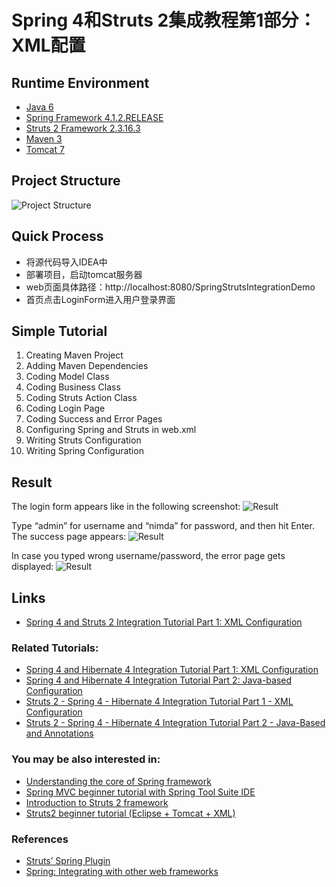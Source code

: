 # Spring 4和Struts 2集成教程第1部分：XML配置

## Runtime Environment
- [Java 6](http://www.oracle.com/technetwork/java/javase/downloads/jdk6downloads-1902814.html)
- [Spring Framework 4.1.2.RELEASE](http://projects.spring.io/spring-framework)
- [Struts 2 Framework 2.3.16.3](http://struts.apache.org/download.cgi#struts23163)
- [Maven 3](http://maven.apache.org/)
- [Tomcat 7](http://tomcat.apache.org/)

## Project Structure
![Project Structure](http://img.my.csdn.net/uploads/201704/12/1491982717_9230.png)

## Quick Process
* 将源代码导入IDEA中
* 部署项目，启动tomcat服务器
* web页面具体路径：http://localhost:8080/SpringStrutsIntegrationDemo
* 首页点击LoginForm进入用户登录界面

## Simple Tutorial
1. Creating Maven Project
2. Adding Maven Dependencies
3. Coding Model Class
4. Coding Business Class
5. Coding Struts Action Class
6. Coding Login Page
7. Coding Success and Error Pages
8. Configuring Spring and Struts in web.xml
9. Writing Struts Configuration
10. Writing Spring Configuration

## Result
The login form appears like in the following screenshot:
![Result](http://www.codejava.net/images/articles/frameworks/spring/spring-struts-xml/Login_Form.png)

Type “admin” for username and “nimda” for password, and then hit Enter. The success page appears:
![Result](http://www.codejava.net/images/articles/frameworks/spring/spring-struts-xml/Login_Success.png)

In case you typed wrong username/password, the error page gets displayed:
![Result](http://www.codejava.net/images/articles/frameworks/spring/spring-struts-xml/Login_Error.png)

## Links
- [Spring 4 and Struts 2 Integration Tutorial Part 1: XML Configuration](http://www.codejava.net/frameworks/spring/spring-4-and-struts-2-integration-tutorial-part-1-xml-configuration)

### Related Tutorials:
- [Spring 4 and Hibernate 4 Integration Tutorial Part 1: XML Configuration](http://www.codejava.net/frameworks/spring/spring-4-and-hibernate-4-integration-tutorial-part-1-xml-configuration)
- [Spring 4 and Hibernate 4 Integration Tutorial Part 2: Java-based Configuration](http://www.codejava.net/frameworks/spring/spring-4-and-hibernate-4-integration-tutorial-part-2-java-based-configuration)
- [Struts 2 - Spring 4 - Hibernate 4 Integration Tutorial Part 1 - XML Configuration](http://www.codejava.net/frameworks/struts/struts-2-spring-4-hibernate-4-integration-tutorial-part-1-xml-configuration)
- [Struts 2 - Spring 4 - Hibernate 4 Integration Tutorial Part 2 - Java-Based and Annotations](http://www.codejava.net/frameworks/struts/struts-spring-hibernate-integration-tutorial-part-2-java-based-and-annotations)

### You may be also interested in:
- [Understanding the core of Spring framework](http://www.codejava.net/frameworks/spring/understanding-the-core-of-spring-framework)
- [Spring MVC beginner tutorial with Spring Tool Suite IDE](http://www.codejava.net/frameworks/spring/spring-mvc-beginner-tutorial-with-spring-tool-suite-ide)
- [Introduction to Struts 2 framework](http://www.codejava.net/frameworks/struts/introduction-to-struts-2-framework)
- [Struts2 beginner tutorial (Eclipse + Tomcat + XML)](http://www.codejava.net/frameworks/struts/struts2-beginner-tutorial-eclipse-tomcat-xml)

### References
- [Struts’ Spring Plugin](https://struts.apache.org/release/2.3.x/docs/spring-plugin.html)
- [Spring: Integrating with other web frameworks](http://docs.spring.io/spring-framework/docs/current/spring-framework-reference/html/web-integration.html)
